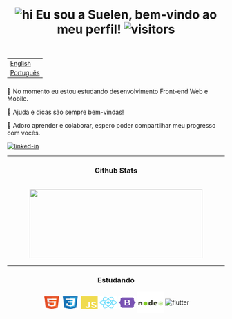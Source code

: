 <h1 align="center">
	<img src="https://user-images.githubusercontent.com/84348504/171513819-c997eb88-0823-4433-b38f-0fa4e3f60641.gif" alt="hi" height="80px"> 
	Eu sou a Suelen, bem-vindo ao meu perfil! 
	<img src="https://visitor-badge.laobi.icu/badge?page_id=suelensalca.suelensalca" 
	     alt="visitors">
</h1>

<br>

<table align="left">
 <tr><td><a href="README.md">English</a></td></tr>
 <tr><td><a href="readme_pt-br.md">Português</a></td></tr>
</table>

<br>
<br>
<br>
<br>

<div align="left">
  <p>🌱 No momento eu estou estudando desenvolvimento Front-end Web e Mobile.</p>
  <p>💬 Ajuda e dicas são sempre bem-vindas!</p>
  <p>🚀 Adoro aprender e colaborar, espero poder compartilhar meu progresso com vocês.</p>
</div>

[![linked-in](https://img.shields.io/badge/Linkedin-0077B5?style=for-the-badge&logo=LinkedIn&logoColor=white)](https://www.linkedin.com/in/suelen-salca)

---
<div align="center">
  <h3>Github Stats</h3>
  <br>
  <img height="160" width="400" src="https://github-readme-stats.vercel.app/api?username=suelensalca&show_icons=true&theme=radical&include_all_commits=true&count_private=true"/>
</div>

---
<div align="center">
  <h3>Estudando</h3>
  <img align="center" alt="html5" height="30" width="40" src="https://raw.githubusercontent.com/devicons/devicon/master/icons/html5/html5-original.svg">
  <img align="center" alt="css" height="30" width="40" src="https://raw.githubusercontent.com/devicons/devicon/master/icons/css3/css3-original.svg">
  <img align="center" alt="javascript" height="30" width="40" src="https://raw.githubusercontent.com/devicons/devicon/master/icons/javascript/javascript-plain.svg">  
  <img align="center" alt="react" height="30" width="40" src="https://raw.githubusercontent.com/devicons/devicon/master/icons/react/react-original.svg">
  <img align="center" alt="bootstrap" height="30" width="40" src="https://raw.githubusercontent.com/devicons/devicon/master/icons/bootstrap/bootstrap-plain.svg">
  <img align="center" alt="node" height="50" width="60" src="https://raw.githubusercontent.com/devicons/devicon/master/icons/nodejs/nodejs-original-wordmark.svg">
  <img align="center" alt="flutter" height="30" width="90" src="https://raw.githubusercontent.com/flutter/website/archived-master/src/_assets/image/flutter-lockup-bg.jpg">
  <br>
  
</div>
